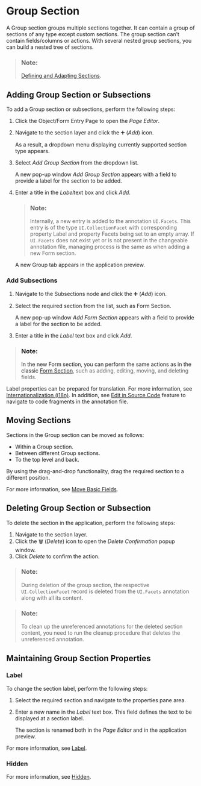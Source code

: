 <!-- loio1894c471d7aa4121964e497d5ffa3118 -->

<link rel="stylesheet" type="text/css" href="../css/sap-icons.css"/>

# Group Section

A Group section groups multiple sections together. It can contain a group of sections of any type except custom sections. The group section can’t contain fields/columns or actions. With several nested group sections, you can build a nested tree of sections.

> ### Note:  
> [Defining and Adapting Sections](https://sapui5.hana.ondemand.com/#/topic/facfea09018d4376acaceddb7e3f03b6).



<a name="loio1894c471d7aa4121964e497d5ffa3118__section_d3x_4sx_xrb"/>

## Adding Group Section or Subsections

To add a Group section or subsections, perform the following steps:

1.  Click the Object/Form Entry Page to open the *Page Editor*.
2.  Navigate to the section layer and click the :heavy_plus_sign: \(*Add*\) icon.

    As a result, a dropdown menu displaying currently supported section type appears.

3.  Select *Add Group Section* from the dropdown list.

    A new pop-up window *Add Group Section* appears with a field to provide a label for the section to be added.

4.  Enter a title in the *Label*text box and click *Add*.

    > ### Note:  
    > Internally, a new entry is added to the annotation `UI.Facets`. This entry is of the type `UI.CollectionFacet` with corresponding property Label and property Facets being set to an empty array. If `UI.Facets` does not exist yet or is not present in the changeable annotation file, managing process is the same as when adding a new Form section.

    A new Group tab appears in the application preview.




### Add Subsections

1.  Navigate to the Subsections node and click the :heavy_plus_sign: \(*Add*\) icon.
2.  Select the required section from the list, such as Form Section.

    A new pop-up window *Add Form Section* appears with a field to provide a label for the section to be added.

3.  Enter a title in the *Label* text box and click *Add*.

> ### Note:  
> In the new Form section, you can perform the same actions as in the classic [Form Section](form-section-4102b3d.md), such as adding, editing, moving, and deleting fields.

Label properties can be prepared for translation. For more information, see [Internationalization \(i18n\)](internationalization-i18n-eb427f2.md). In addition, see [Edit in Source Code](edit-in-source-code-7d8e942.md) feature to navigate to code fragments in the annotation file.



<a name="loio1894c471d7aa4121964e497d5ffa3118__section_udp_pxx_xrb"/>

## Moving Sections

Sections in the Group section can be moved as follows:

-   Within a Group section.
-   Between different Group sections.
-   To the top level and back.

By using the drag-and-drop functionality, drag the required section to a different position.

For more information, see [Move Basic Fields](basic-fields-2953503.md#loio2953503145dd428194c6dff252744ac1__movebasicfields).



<a name="loio1894c471d7aa4121964e497d5ffa3118__section_cwh_qxx_xrb"/>

## Deleting Group Section or Subsection

To delete the section in the application, perform the following steps:

1.  Navigate to the section layer.
2.  Click the :wastebasket: \(*Delete*\) icon to open the *Delete Confirmation* popup window.
3.  Click *Delete* to confirm the action.

> ### Note:  
> During deletion of the group section, the respective `UI.CollectionFacet` record is deleted from the `UI.Facets` annotation along with all its content.

> ### Note:  
> To clean up the unreferenced annotations for the deleted section content, you need to run the cleanup procedure that deletes the unreferenced annotation.



<a name="loio1894c471d7aa4121964e497d5ffa3118__section_yn2_2qb_zrb"/>

## Maintaining Group Section Properties



### Label

To change the section label, perform the following steps:

1.  Select the required section and navigate to the properties pane area.
2.  Enter a new name in the *Label* text box. This field defines the text to be displayed at a section label.

    The section is renamed both in the *Page Editor* and in the application preview.


For more information, see [Label](appendix-457f2e9.md#loiod44832d99bdf4f73ba14cdbb16dc9301).



### Hidden

For more information, see [Hidden](appendix-457f2e9.md#loiof7ad71792a0044d6b6172f078827bdc0).

